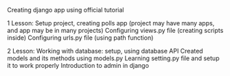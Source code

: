 Creating django app using official tutorial

1 Lesson:
Setup project, creating polls app (project may have many apps, and app may be in many projects)
Configuring views.py file (creating scripts inside)
Configuring urls.py file (using path function)

2 Lesson:
Working with database: setup, using database API
Created models and its methods using models.py
Learning setting.py file and setup it to work properly
Introduction to admin in django

